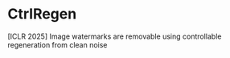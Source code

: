 # CtrlRegen
[ICLR 2025] Image watermarks are removable using controllable regeneration from clean noise

